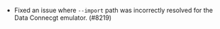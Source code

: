 - Fixed an issue where `--import` path was incorrectly resolved for the Data Connecgt emulator. (#8219)
